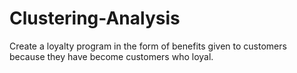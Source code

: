 # Clustering-Analysis
Create a loyalty program in the form of benefits given to customers because they have become customers who loyal.
